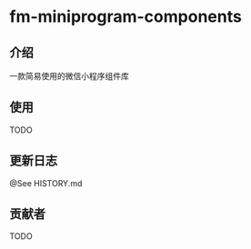 # fm-miniprogram-components

## 介绍  
一款简易使用的微信小程序组件库  


## 使用  
TODO

## 更新日志  
@See HISTORY.md


## 贡献者
TODO